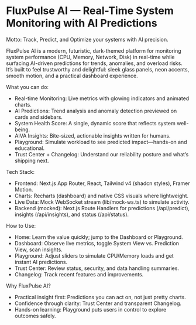 # FluxPulse AI — Real-Time System Monitoring with AI Predictions

Motto: Track, Predict, and Optimize your systems with AI precision.

FluxPulse AI is a modern, futuristic, dark-themed platform for monitoring system performance (CPU, Memory, Network, Disk) in real-time while surfacing AI-driven predictions for trends, anomalies, and overload risks. It’s built to feel trustworthy and delightful: sleek glass panels, neon accents, smooth motion, and a practical dashboard experience.

What you can do:
- Real-time Monitoring: Live metrics with glowing indicators and animated charts.
- AI Predictions: Trend analysis and anomaly detection previewed on cards and sidebars.
- System Health Score: A single, dynamic score that reflects system well-being.
- AIVA Insights: Bite-sized, actionable insights written for humans.
- Playground: Simulate workload to see predicted impact—hands-on and educational.
- Trust Center + Changelog: Understand our reliability posture and what’s shipping next.

Tech Stack:
- Frontend: Next.js App Router, React, Tailwind v4 (shadcn styles), Framer Motion.
- Charts: Recharts (dashboard) and native CSS visuals where lightweight.
- Live Data: Mock WebSocket stream (lib/mock-ws.ts) to simulate activity.
- Backend (mocked): Next.js Route Handlers for predictions (/api/predict), insights (/api/insights), and status (/api/status).

How to Use:
- Home: Learn the value quickly; jump to the Dashboard or Playground.
- Dashboard: Observe live metrics, toggle System View vs. Prediction View, scan insights.
- Playground: Adjust sliders to simulate CPU/Memory loads and get instant AI predictions.
- Trust Center: Review status, security, and data handling summaries.
- Changelog: Track recent features and improvements.

Why FluxPulse AI?
- Practical insight first: Predictions you can act on, not just pretty charts.
- Confidence through clarity: Trust Center and transparent Changelog.
- Hands-on learning: Playground puts users in control to explore outcomes safely.
